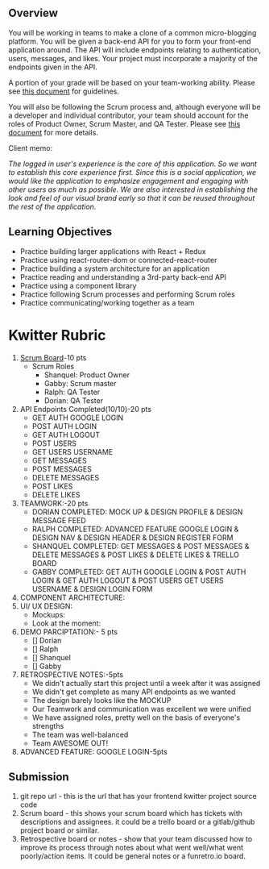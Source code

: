 ## Overview

You will be working in teams to make a clone of a common micro-blogging platform. You will be given a back-end API for you to form your front-end application around. 
The API will include endpoints relating to authentication, users, messages, and likes. Your project must incorporate a majority of the endpoints given in the API.

A portion of your grade will be based on your team-working ability. Please see [this document](https://gitlab.com/kenzie-academy/se_public_files/team-guidelines/-/tree/master)
for guidelines.

You will also be following the Scrum process and, although everyone will be a developer and individual contributor, your team should account for the roles of Product Owner, 
Scrum Master, and QA Tester. Please see [this document](https://gitlab.com/kenzie-academy/se_public_files/scrum-guidelines/-/blob/master/README.md) for more details. 

Client memo:

_The logged in user's experience is the core of this application. So we want to establish this core experience first._
_Since this is a social application, we would like the application to emphasize engagement and engaging with other users as much as possible._
_We are also interested in establishing the look and feel of our visual brand early so that it can be reused throughout the rest of the application._

## Learning Objectives

- Practice building larger applications with React + Redux
- Practice using react-router-dom or connected-react-router
- Practice building a system architecture for an application
- Practice reading and understanding a 3rd-party back-end API
- Practice using a component library
- Practice following Scrum processes and performing Scrum roles
- Practice communicating/working together as a team

<!--An optional starter scaffolding is provided [here.](https://gitlab.com/kenzie-academy/se/fe/final-projects/assessment---kwitter-frontend) An overview of the -->
<!--starting scaffolding architecture can be found in [this dependency graph](https://kenzie-academy.gitlab.io/se/fe/final-projects/assessment---kwitter-frontend/dependencygraph.html)-->

# Kwitter Rubric

1. [Scrum Board](https://trello.com/b/zwXy54V5/kwitter)-10 pts
   - Scrum Roles
     - Shanquel: Product Owner
     - Gabby: Scrum master
     - Ralph: QA Tester
     - Dorian: QA Tester
2. API Endpoints Completed(10/10)-20 pts
   - GET AUTH GOOGLE LOGIN
   - POST AUTH LOGIN
   - GET AUTH LOGOUT
   - POST USERS
   - GET USERS USERNAME
   - GET MESSAGES
   - POST MESSAGES
   - DELETE MESSAGES
   - POST LIKES
   - DELETE LIKES
3. TEAMWORK:-20 pts
   - DORIAN COMPLETED: MOCK UP & DESIGN PROFILE & DESIGN MESSAGE FEED
   - RALPH COMPLETED: ADVANCED FEATURE GOOGLE LOGIN & DESIGN NAV & DESIGN HEADER & DESIGN REGISTER FORM
   - SHANQUEL COMPLETED: GET MESSAGES & POST MESSAGES & DELETE MESSAGES & POST LIKES & DELETE LIKES & TRELLO BOARD
   - GABBY COMPLETED: GET AUTH GOOGLE LOGIN & POST AUTH LOGIN & GET AUTH LOGOUT & POST USERS GET USERS USERNAME & DESIGN LOGIN FORM
4. COMPONENT ARCHITECTURE:
5. UI/ UX DESIGN:
   - Mockups:
   - Look at the moment:
6. DEMO PARCIPTATION:- 5 pts
   - [] Dorian
   - [] Ralph
   - [] Shanquel
   - [] Gabby
7. RETROSPECTIVE NOTES:-5pts
   - We didn't actually start this project until a week after it was assigned
   - We didn't get complete as many API endpoints as we wanted
   - The design barely looks like the MOCKUP
   - Our Teamwork and communication was excellent we were unified
   - We have assigned roles, pretty well on the basis of everyone's strengths
   - The team was well-balanced
   - Team AWESOME OUT!
8. ADVANCED FEATURE: GOOGLE LOGIN-5pts

## Submission

1. git repo url - this is the url that has your frontend kwitter project source code
2. Scrum board - this shows your scrum board which has tickets with descriptions and assignees. it could be a trello board or a gitlab/github project board or similar.
3. Retrospective board or notes - show that your team discussed how to improve its process through notes about what went well/what went poorly/action items. 
It could be general notes or a funretro.io board.
